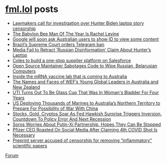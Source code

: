 # [fml.lol](https://fml.lol) posts
<!-- BLOG-POST-LIST:START -->
- [Lawmakers call for investigation over Hunter Biden laptop story censorship](https://fml.lol/lawmakers-call-for-investigation-over-hunter-biden-laptop-story-censorship/)
- [The Babylon Bee Man Of The Year Is Rachel Levine](https://fml.lol/the-babylon-bee-man-of-the-year-is-rachel-levine/)
- [Google will soon ask Australian users to show ID to view some content](https://fml.lol/google-will-soon-ask-australian-users-to-show-id-to-view-some-content/)
- [Brazil’s Supreme Court orders Telegram ban](https://fml.lol/brazils-supreme-court-orders-telegram-ban/)
- [Media Fail to Retract ‘Russian Disinformation’ Claim About Hunter’s Laptop](https://fml.lol/media-fail-to-retract-russian-disinformation-claim-about-hunters-laptop/)
- [Coles to build a one-stop supplier platform on Salesforce](https://fml.lol/coles-to-build-a-one-stop-supplier-platform-on-salesforce/)
- [Open Source Maintainer Sabotages Code to Wipe Russian, Belarusian Computers](https://fml.lol/open-source-maintainer-sabotages-code-to-wipe-russian-belarusian-computers/)
- [Inside the mRNA vaccine lab that is coming to Australia](https://fml.lol/inside-the-mrna-vaccine-lab-that-is-coming-to-australia/)
- [The Names and Faces of WEF’s Young Global Leaders in Australia and New Zealand](https://fml.lol/the-names-and-faces-of-wefs-young-global-leaders-in-australia-and-new-zealand/)
- [UTI Turns Out To Be Glass Cup That Was In Woman&#39;s Bladder For Four Years](https://fml.lol/uti-turns-out-to-be-glass-tumbler-that-was-in-her-bladder-for-four-years/)
- [US Deploying Thousands of Marines to Australia’s Northern Territory to Prepare For Possibility of War With China](https://fml.lol/us-deploying-thousands-of-marines-to-australias-northern-territory-to-prepare-for-possibility-of-war-with-china/)
- [Stocks, Gold, Cryptos Soar As Fed Hawkish Surprise Triggers Inversion, Countdown To Policy Error And Next Recession](https://fml.lol/stocks-gold-cryptos-soar-as-fed-hawkish-surprise-triggers-inversion-countdown-to-policy-error-and-next-recesssion/)
- [Soros Worries About Putin-Xi Partnership, Hopes They Can Be Stopped](https://fml.lol/soros-worries-about-putin-xi-partnership-hopes-they-can-be-stopped/)
- [Pfizer CEO Roasted On Social Media After Claiming 4th COVID Shot Is Necessary](https://fml.lol/pfizer-ceo-roasted-on-social-media-after-claiming-4th-covid-shot-is-necessary/)
- [Preprint server accused of censorship for removing “inflammatory” scientific papers](https://fml.lol/preprint-server-accused-of-censorship-for-removing-inflammatory-scientific-papers/)
<!-- BLOG-POST-LIST:END -->

[Forum](https://forum.fml.lol)
